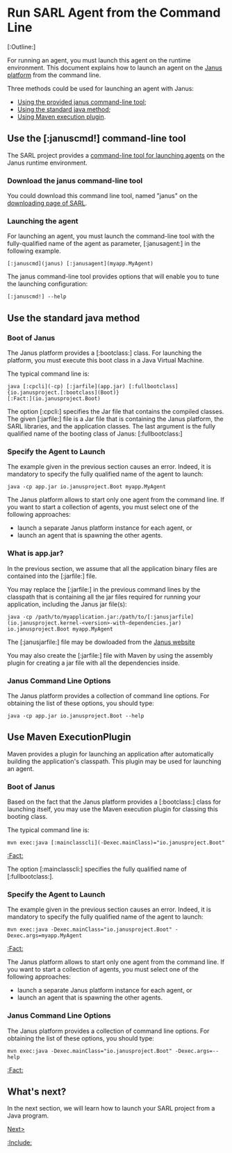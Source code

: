 # Run SARL Agent from the Command Line

[:Outline:]

For running an agent, you must launch this agent on the runtime environment.
This document explains how to launch an agent on the
[Janus platform](http://www.janusproject.io) from the command line.

Three methods could be used for launching an agent with Janus:

* [Using the provided janus command-line tool](#use_the_janus_command-line_tool);
* [Using the standard java method](#use_the_standard_java_method);
* [Using Maven execution plugin](#use_maven_execution_plugin).



## Use the [:januscmd!] command-line tool

The SARL project provides a [command-line tool for launching agents](../tools/Janus.md) on the Janus runtime environment.


### Download the janus command-line tool

You could download this command line tool, named "janus" on the [downloading page of SARL]([:sarlUrl!]/download/index.html).

### Launching the agent

For launching an agent, you must launch the command-line tool with the fully-qualified
name of the agent as parameter, [:janusagent:] in the following example.


	[:januscmd](janus) [:janusagent](myapp.MyAgent)


The janus command-line tool provides options that will enable you to tune the launching configuration:


	[:januscmd!] --help


## Use the standard java method

### Boot of Janus

The Janus platform provides a [:bootclass:] class. For launching the platform, you must execute this
boot class in a Java Virtual Machine.

The typical command line is:


	java [:cpcli](-cp) [:jarfile](app.jar) [:fullbootclass]{io.janusproject.[:bootclass](Boot)}
	[:Fact:](io.janusproject.Boot)


The option [:cpcli:] specifies the Jar file that contains
the compiled classes. The given [:jarfile:] file is a Jar file that is containing the Janus
platform, the SARL libraries, and the application classes.
The last argument is the fully qualified name of the booting class of Janus: [:fullbootclass:]


###	Specify the Agent to Launch

The example given in the previous section causes an error. Indeed, it is mandatory to
specify the fully qualified name of the agent to launch:


	java -cp app.jar io.janusproject.Boot myapp.MyAgent


<veryimportant>The Janus platform allows to start only one agent from the command line.
If you want to start a collection of agents, you must select one of the following approaches:

* launch a separate Janus platform instance for each agent, or
* launch an agent that is spawning the other agents.
</veryimportant> 


### What is app.jar?

In the previous section, we assume that all the application binary files are
contained into the [:jarfile:] file.

You may replace the [:jarfile:] in the previous command lines by the classpath
that is containing all the jar files required for running your application, including
the Janus jar file(s):


	java -cp /path/to/myapplication.jar:/path/to/[:janusjarfile](io.janusproject.kernel-<version>-with-dependencies.jar) io.janusproject.Boot myapp.MyAgent

The [:janusjarfile:] file may be dowloaded from the [Janus website](http://www.janusproject.io/)

You may also create the [:jarfile:] file with Maven by using the assembly plugin for creating a jar file with all the dependencies inside.


### Janus Command Line Options

The Janus platform provides a collection of command line options.
For obtaining the list of these options, you should type:


	java -cp app.jar io.janusproject.Boot --help


## Use Maven ExecutionPlugin

Maven provides a plugin for launching an application after automatically building
the application's classpath. This plugin may be used for launching an agent.

### Boot of Janus

Based on the fact that the Janus platform provides a [:bootclass:] class for launching itself,
you may use the Maven execution plugin for classing this booting class.

The typical command line is:


	mvn exec:java [:mainclasscli](-Dexec.mainClass)="io.janusproject.Boot"

[:Fact:](io.janusproject.Boot)

The option [:mainclasscli:] specifies the fully qualified name of [:fullbootclass:].


### Specify the Agent to Launch

The example given in the previous section causes an error.
Indeed, it is mandatory to specify the fully qualified name
of the agent to launch:


	mvn exec:java -Dexec.mainClass="io.janusproject.Boot" -Dexec.args=myapp.MyAgent

[:Fact:](io.janusproject.Boot)

<veryimportant>The Janus platform allows to start only one agent from the command line.
If you want to start a collection of agents, you must select
one of the following approaches:

* launch a separate Janus platform instance for each agent, or
* launch an agent that is spawning the other agents.
</veryimportant> 


### Janus Command Line Options

The Janus platform provides a collection of command line options.
For obtaining the list of these options, you should type:


	mvn exec:java -Dexec.mainClass="io.janusproject.Boot" -Dexec.args=--help

[:Fact:](io.janusproject.Boot)


## What's next?

In the next section, we will learn how to launch your SARL project from a Java program.

[Next>](./RunSARLAgentJava.md)


[:Include:](../legal.inc)


